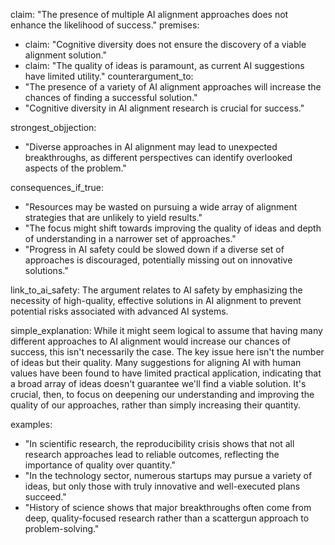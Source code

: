 claim: "The presence of multiple AI alignment approaches does not enhance the likelihood of success."
premises:
  - claim: "Cognitive diversity does not ensure the discovery of a viable alignment solution."
  - claim: "The quality of ideas is paramount, as current AI suggestions have limited utility."
counterargument_to:
  - "The presence of a variety of AI alignment approaches will increase the chances of finding a successful solution."
  - "Cognitive diversity in AI alignment research is crucial for success."

strongest_objjection:
  - "Diverse approaches in AI alignment may lead to unexpected breakthroughs, as different perspectives can identify overlooked aspects of the problem."

consequences_if_true:
  - "Resources may be wasted on pursuing a wide array of alignment strategies that are unlikely to yield results."
  - "The focus might shift towards improving the quality of ideas and depth of understanding in a narrower set of approaches."
  - "Progress in AI safety could be slowed down if a diverse set of approaches is discouraged, potentially missing out on innovative solutions."

link_to_ai_safety: The argument relates to AI safety by emphasizing the necessity of high-quality, effective solutions in AI alignment to prevent potential risks associated with advanced AI systems.

simple_explanation: While it might seem logical to assume that having many different approaches to AI alignment would increase our chances of success, this isn't necessarily the case. The key issue here isn't the number of ideas but their quality. Many suggestions for aligning AI with human values have been found to have limited practical application, indicating that a broad array of ideas doesn't guarantee we'll find a viable solution. It's crucial, then, to focus on deepening our understanding and improving the quality of our approaches, rather than simply increasing their quantity.

examples:
  - "In scientific research, the reproducibility crisis shows that not all research approaches lead to reliable outcomes, reflecting the importance of quality over quantity."
  - "In the technology sector, numerous startups may pursue a variety of ideas, but only those with truly innovative and well-executed plans succeed."
  - "History of science shows that major breakthroughs often come from deep, quality-focused research rather than a scattergun approach to problem-solving."
